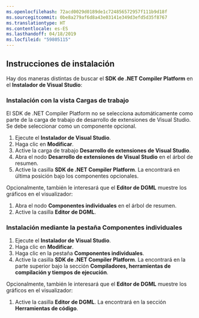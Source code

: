 ```yaml
---
ms.openlocfilehash: 72acd0029d0189de1c724856572957f111b9d18f
ms.sourcegitcommit: 0be8a279af6d8a43e03141e349d3efd5d35f8767
ms.translationtype: HT
ms.contentlocale: es-ES
ms.lasthandoff: 04/18/2019
ms.locfileid: "59805115"
---
```

## <a name="installation-instructions"></a>Instrucciones de instalación 

Hay dos maneras distintas de buscar el **SDK de .NET Compiler Platform** en el **Instalador de Visual Studio**:

### <a name="install-using-the-workloads-view"></a>Instalación con la vista Cargas de trabajo

El SDK de .NET Compiler Platform no se selecciona automáticamente como parte de la carga de trabajo de desarrollo de extensiones de Visual Studio. Se debe seleccionar como un componente opcional.

1. Ejecute el **Instalador de Visual Studio**. 
1. Haga clic en **Modificar**. 
1. Active la carga de trabajo **Desarrollo de extensiones de Visual Studio**.
1. Abra el nodo **Desarrollo de extensiones de Visual Studio** en el árbol de resumen.
1. Active la casilla **SDK de .NET Compiler Platform**. La encontrará en última posición bajo los componentes opcionales.

Opcionalmente, también le interesará que el **Editor de DGML** muestre los gráficos en el visualizador:

1. Abra el nodo **Componentes individuales** en el árbol de resumen.
1. Active la casilla **Editor de DGML**.

### <a name="install-using-the-individual-components-tab"></a>Instalación mediante la pestaña Componentes individuales

1. Ejecute el **Instalador de Visual Studio**. 
1. Haga clic en **Modificar**. 
1. Haga clic en la pestaña **Componentes individuales**. 
1. Active la casilla **SDK de .NET Compiler Platform**. La encontrará en la parte superior bajo la sección **Compiladores, herramientas de compilación y tiempos de ejecución**.

Opcionalmente, también le interesará que el **Editor de DGML** muestre los gráficos en el visualizador:

1. Active la casilla **Editor de DGML**. La encontrará en la sección **Herramientas de código**.
